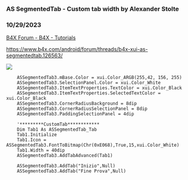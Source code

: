 ###  AS SegmentedTab - Custom tab width by Alexander Stolte
### 10/29/2023
[B4X Forum - B4X - Tutorials](https://www.b4x.com/android/forum/threads/157090/)

<https://www.b4x.com/android/forum/threads/b4x-xui-as-segmentedtab.126563/>  
  
![](https://www.b4x.com/android/forum/attachments/147331)  
  

```B4X
    ASSegmentedTab3.mBase.Color = xui.Color_ARGB(255,42, 156, 255)  
    ASSegmentedTab3.SelectionPanel.Color = xui.Color_White  
    ASSegmentedTab3.ItemTextProperties.TextColor = xui.Color_Black  
    ASSegmentedTab3.ItemTextProperties.SelectedTextColor = xui.Color_Black  
    ASSegmentedTab3.CornerRadiusBackground = 8dip  
    ASSegmentedTab3.CornerRadiusSelectionPanel = 8dip  
    ASSegmentedTab3.PaddingSelectionPanel = 4dip  
      
    '*********CustomTab************  
    Dim Tab1 As ASSegmentedTab_Tab  
    Tab1.Initialize  
    Tab1.Icon = ASSegmentedTab3.FontToBitmap(Chr(0xE068),True,15,xui.Color_White)  
    Tab1.Width = 40dip  
    ASSegmentedTab3.AddTabAdvanced(Tab1)  
  
    ASSegmentedTab3.AddTab("Inizio",Null)  
    ASSegmentedTab3.AddTab("Fine Prova",Null)
```